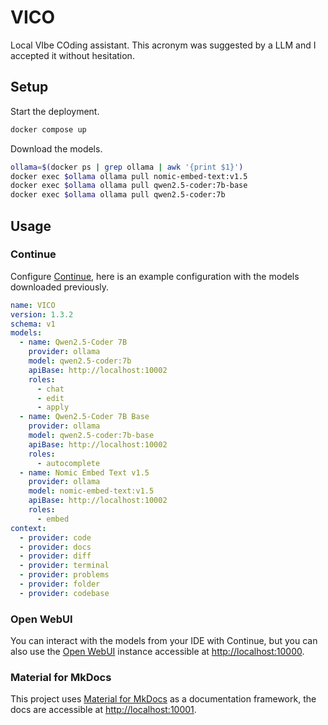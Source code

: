 # VICO

Local VIbe COding assistant. This acronym was suggested by a LLM and I accepted
it without hesitation.

## Setup

Start the deployment.

```bash
docker compose up
```

Download the models.

```bash
ollama=$(docker ps | grep ollama | awk '{print $1}')
docker exec $ollama ollama pull nomic-embed-text:v1.5
docker exec $ollama ollama pull qwen2.5-coder:7b-base
docker exec $ollama ollama pull qwen2.5-coder:7b
```

## Usage

### Continue

Configure [Continue](https://www.continue.dev), here is an example configuration
with the models downloaded previously.

```yaml
name: VICO
version: 1.3.2
schema: v1
models:
  - name: Qwen2.5-Coder 7B
    provider: ollama
    model: qwen2.5-coder:7b
    apiBase: http://localhost:10002
    roles:
      - chat
      - edit
      - apply
  - name: Qwen2.5-Coder 7B Base
    provider: ollama
    model: qwen2.5-coder:7b-base
    apiBase: http://localhost:10002
    roles:
      - autocomplete
  - name: Nomic Embed Text v1.5
    provider: ollama
    model: nomic-embed-text:v1.5
    apiBase: http://localhost:10002
    roles:
      - embed
context:
  - provider: code
  - provider: docs
  - provider: diff
  - provider: terminal
  - provider: problems
  - provider: folder
  - provider: codebase
```

### Open WebUI

You can interact with the models from your IDE with Continue, but you can also
use the [Open WebUI](https://openwebui.com) instance accessible at
[http://localhost:10000](http://localhost:10000).

### Material for MkDocs

This project uses
[Material for MkDocs](https://squidfunk.github.io/mkdocs-material) as a
documentation framework, the docs are accessible at
[http://localhost:10001](http://localhost:10001).
